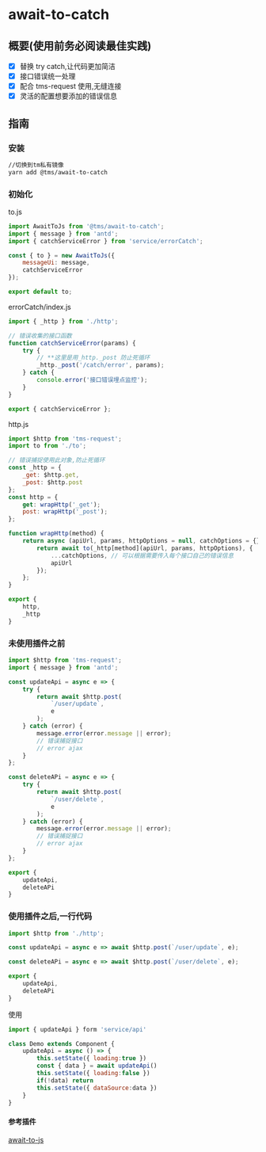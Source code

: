 # await-to-catch

## 概要(使用前务必阅读最佳实践)

-   [x] 替换 try catch,让代码更加简洁
-   [x] 接口错误统一处理
-   [x] 配合 tms-request 使用,无缝连接
-   [x] 灵活的配置想要添加的错误信息

## 指南

### 安装

``` zsh
//切换到tm私有镜像
yarn add @tms/await-to-catch
```

### 初始化

to.js

``` javascript
import AwaitToJs from '@tms/await-to-catch';
import { message } from 'antd';
import { catchServiceError } from 'service/errorCatch';

const { to } = new AwaitToJs({
    messageUi: message,
    catchServiceError
});

export default to;
```

errorCatch/index.js

``` javascript
import { _http } from './http';

// 错误收集的接口函数
function catchServiceError(params) {
    try {
        // **这里是用_http._post 防止死循环
        _http._post('/catch/error', params);
    } catch {
        console.error('接口错误埋点监控');
    }
}

export { catchServiceError };
```

http.js

``` javascript
import $http from 'tms-request';
import to from './to';

// 错误捕捉使用此对象,防止死循环
const _http = {
    _get: $http.get,
    _post: $http.post
};
const http = {
    get: wrapHttp('_get');
    post: wrapHttp('_post');
};

function wrapHttp(method) {
    return async (apiUrl, params, httpOptions = null, catchOptions = {}) => {
        return await to(_http[method](apiUrl, params, httpOptions), {
            ...catchOptions, // 可以根据需要传入每个接口自己的错误信息
            apiUrl
        });
    };
}

export {
    http,
    _http
}
```

### 未使用插件之前

``` javascript
import $http from 'tms-request';
import { message } from 'antd';

const updateApi = async e => {
    try {
        return await $http.post(
            `/user/update`,
            e
        );
    } catch (error) {
        message.error(error.message || error);
        // 错误捕捉接口
        // error ajax
    }
};

const deleteAPi = async e => {
    try {
        return await $http.post(
            `/user/delete`,
            e
        );
    } catch (error) {
        message.error(error.message || error);
        // 错误捕捉接口
        // error ajax
    }
};

export {
    updateApi,
    deleteAPi
}
```

### 使用插件之后,一行代码
``` javascript
import $http from './http';

const updateApi = async e => await $http.post(`/user/update`, e);

const deleteAPi = async e => await $http.post(`/user/delete`, e);

export {
    updateApi,
    deleteAPi
}
```

使用
``` javascript
import { updateApi } form 'service/api'

class Demo extends Component {
    updateApi = async () => {
        this.setState({ loading:true })
        const { data } = await updateApi()
        this.setState({ loading:false })
        if(!data) return
        this.setState({ dataSource:data })
    }
}
```

#### 参考插件

[await-to-js](https://github.com/scopsy/await-to-js)
